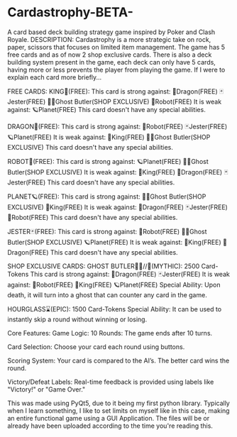 # Cardastrophy-BETA-
A card based deck building strategy game inspired by Poker and Clash Royale.
DESCRIPTION:
Cardastrophy is a more strategic take on rock, paper, scissors that focuses on limited item management. The game has 5 free cards and as of now 2 shop exclusive cards. There is also a deck building system present in the game, each deck can only have 5 cards, having more or less prevents the player from playing the game. If I were to explain each card more briefly...

FREE CARDS:
KING🫅(FREE):
This card is strong against:
🐉Dragon(FREE)
🃏Jester(FREE)
🤵‍♂️Ghost Butler(SHOP EXCLUSIVE)
🤖Robot(FREE)
It is weak against:
🪐Planet(FREE)
This card doesn't have any special abilities.

DRAGON🐉(FREE):
This card is strong against:
🤖Robot(FREE)
🃏Jester(FREE)
🪐Planet(FREE)
It is weak against:
🫅King(FREE)
🤵‍♂️Ghost Butler(SHOP EXCLUSIVE)
This card doesn't have any special abilities.

ROBOT🤖(FREE):
This card is strong against:
🪐Planet(FREE)
🤵‍♂️Ghost Butler(SHOP EXCLUSIVE)
It is weak against:
🫅King(FREE)
🐉Dragon(FREE)
🃏Jester(FREE)
This card doesn't have any special abilities.

PLANET🪐(FREE):
This card is strong against:
🤵‍♂️Ghost Butler(SHOP EXCLUSIVE)
🫅King(FREE)
It is weak against:
🐉Dragon(FREE)
🃏Jester(FREE)
🤖Robot(FREE)
This card doesn't have any special abilities.

JESTER🃏(FREE):
This card is strong against:
🤖Robot(FREE)
🤵‍♂️Ghost Butler(SHOP EXCLUSIVE)
🪐Planet(FREE)
It is weak against:
🫅King(FREE)
🐉Dragon(FREE)
This card doesn't have any special abilities.

SHOP EXCLUSIVE CARDS:
GHOST BUTLER🤵‍♂️//👻(MYTHIC):
2500 Card-Tokens
This card is strong against:
🐉Dragon(FREE)
🃏Jester(FREE)
It is weak against:
🤖Robot(FREE)
🫅King(FREE)
🪐Planet(FREE)
Special Ability: Upon death, it will turn into a ghost that can counter any card in the game.

HOURGLASS⌛(EPIC):
1500 Card-Tokens
Special Ability: It can be used to instantly skip a round without winning or losing.

Core Features:
Game Logic:
10 Rounds: The game ends after 10 turns.

Card Selection: Choose your card each round using buttons.

Scoring System: Your card is compared to the AI’s. The better card wins the round.

Victory/Defeat Labels: Real-time feedback is provided using labels like "Victory!" or "Game Over."

This was made using PyQt5, due to it being my first python library. Typically when I learn something, I like to set limits on myself like in this case, making an entire functional game using a GUI Application.
The files will be or already have been uploaded according to the time you're reading this.
